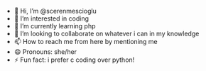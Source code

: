 - 👋 Hi, I’m @scerenmescioglu
- 👀 I’m interested in coding 
- 🌱 I’m currently learning php
- 💞️ I’m looking to collaborate on whatever i can in my knowledge
- 📫 How to reach me from here by mentioning me
- 😄 Pronouns: she/her
- ⚡ Fun fact: i prefer c coding over python!

<!---
scerenmescioglu/scerenmescioglu is a ✨ special ✨ repository because its `README.md` (this file) appears on your GitHub profile.
You can click the Preview link to take a look at your changes.
--->
